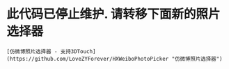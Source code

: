 # 此代码已停止维护. 请转移下面新的照片选择器

    [仿微博照片选择器 - 支持3DTouch](https://github.com/LoveZYForever/HXWeiboPhotoPicker "仿微博照片选择器")
